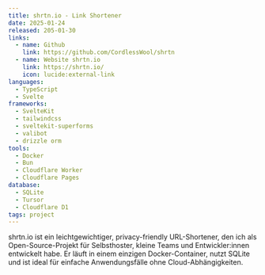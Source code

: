 ```yaml
---
title: shrtn.io - Link Shortener
date: 2025-01-24
released: 205-01-30
links:
  - name: Github
    link: https://github.com/CordlessWool/shrtn
  - name: Website shrtn.io
    link: https://shrtn.io/
    icon: lucide:external-link
languages:
  - TypeScript
  - Svelte
frameworks:
  - SvelteKit
  - tailwindcss
  - sveltekit-superforms
  - valibot
  - drizzle orm
tools:
  - Docker
  - Bun
  - Cloudflare Worker
  - Cloudflare Pages
database:
  - SQLite
  - Tursor
  - Cloudflare D1
tags: project
---
```


shrtn.io ist ein leichtgewichtiger, privacy-friendly URL-Shortener, den ich als Open-Source-Projekt für Selbsthoster, kleine Teams und Entwickler:innen entwickelt habe. Er läuft in einem einzigen Docker-Container, nutzt SQLite und ist ideal für einfache Anwendungsfälle ohne Cloud-Abhängigkeiten.
